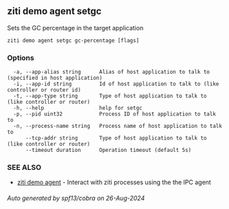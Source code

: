 ## ziti demo agent setgc

Sets the GC percentage in the target application

```
ziti demo agent setgc gc-percentage [flags]
```

### Options

```
  -a, --app-alias string      Alias of host application to talk to (specified in host application)
  -i, --app-id string         Id of host application to talk to (like controller or router id)
  -t, --app-type string       Type of host application to talk to (like controller or router)
  -h, --help                  help for setgc
  -p, --pid uint32            Process ID of host application to talk to
  -n, --process-name string   Process name of host application to talk to
      --tcp-addr string       Type of host application to talk to (like controller or router)
      --timeout duration      Operation timeout (default 5s)
```

### SEE ALSO

* [ziti demo agent](../agent.md)	 - Interact with ziti processes using the the IPC agent

###### Auto generated by spf13/cobra on 26-Aug-2024
